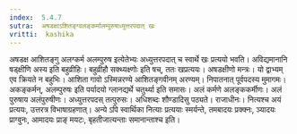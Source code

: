 ```yaml
---
index:  5.4.7
sutra:  अषडक्षाऽशितङ्ग्वलङ्कर्मालम्पुरुषाध्युत्तरपदात् खः
vritti:  kashika 
---
```


अषडक्ष आशितङ्गु अलग्कर्म अलम्पुरुष इत्येतेभ्यः अध्युत्तरपदात् च स्वार्थे खः प्रत्ययो भवति। अविद्यमानानि षड्क्षीणि अस्य इति बहुव्रीहिः। बहुव्रीहौ सक्थ्यक्ष्णोः इति षच्, ततः खप्रत्ययः। अषडक्षीणो मन्त्रः। यो द्वाभ्यम् एव क्रियते न बहुभिः। आशिता गावो ऽस्मिन्नरण्ये आशितङ्गवीनम् अरण्यम्। निपातनात् पूर्वपदस्य मुमागमः। अकङ्कर्मन्, अलम्पुरुषः इति पर्यादयो ग्लानद्यर्थे चतुर्थ्या इति समासः। अलं कर्मणे अलङ्ककर्मीणः। अलं पुरुषाय अलंपुरुषीणः। अध्युत्तरपदस् तत्पुरुसः। अधिशब्दः शौण्डादिसु पठ्यते। राजाधीनः। नित्यश्च अयं प्रत्ययः, उत्तरत्र विभाषाग्रहणात्। अन्ये ऽपि स्वार्थिका नित्याः प्रत्ययाः स्मर्यन्ते, तमबादयः प्रक्क्नः, ञ्यादयः प्राग्वुनः, आमादयः प्राङ् मयटः, बृहतीजात्यन्ताः समानान्ताश्च इति।

